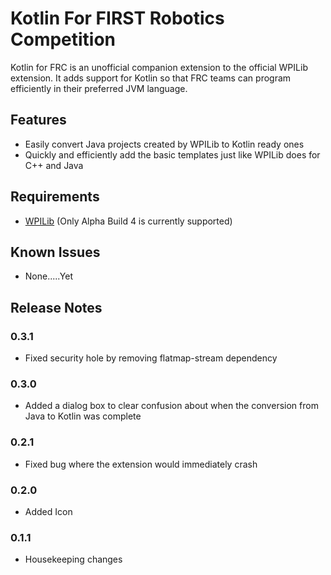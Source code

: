 # Kotlin For FIRST Robotics Competition

Kotlin for FRC is an unofficial companion extension to the official WPILib extension. It adds support for Kotlin so that FRC teams can program efficiently in their preferred JVM language.

## Features

* Easily convert Java projects created by WPILib to Kotlin ready ones
* Quickly and efficiently add the basic templates just like WPILib does for C++ and Java

## Requirements

* [WPILib](https://github.com/wpilibsuite/vscode-wpilib/releases) (Only Alpha Build 4 is currently supported)

## Known Issues

* None.....Yet

## Release Notes

### 0.3.1
* Fixed security hole by removing flatmap-stream dependency

### 0.3.0
* Added a dialog box to clear confusion about when the conversion from Java to Kotlin was complete

### 0.2.1
* Fixed bug where the extension would immediately crash

### 0.2.0
* Added Icon

### 0.1.1
* Housekeeping changes